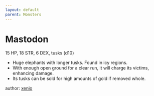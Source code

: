 ```yaml
---
layout: default
parent: Monsters
---
```


# Mastodon
15 HP, 18 STR, 6 DEX, tusks (d10)

- Huge elephants with longer tusks. Found in icy regions.
- With enough open ground for a clear run, it will charge its victims, enhancing damage.
- Its tusks can be sold for high amounts of gold if removed whole.

author: [xenio](https://xenioinabottle.blogspot.com/2021/03/classic-monsters-for-cairnito-part-2.html)
